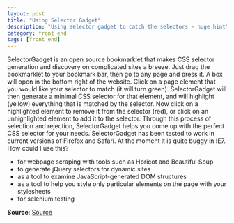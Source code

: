 ```yaml
---
layout: post
title: "Using Selector Gadget"
description: "Using selector gadget to catch the selectors - huge hint"
category: front end
tags: [front end]
---
```



SelectorGadget is an open source bookmarklet that makes CSS selector generation and discovery on complicated sites a breeze. Just drag the bookmarklet to your bookmark bar, 
then go to any page and press it. A box will open in the bottom right of the website. Click on a page element that you would like your selector to match (it will turn green). 
SelectorGadget will then generate a minimal CSS selector for that element, and will highlight (yellow) everything that is matched by the selector. Now click on a highlighted element 
to remove it from the selector (red), or click on an unhighlighted element to add it to the selector. Through this process of selection and rejection, SelectorGadget helps you come up with 
the perfect CSS selector for your needs.
SelectorGadget has been tested to work in current versions of Firefox and Safari. At the moment it is quite buggy in IE7.
How could I use this?

* for webpage scraping with tools such as Hpricot and Beautiful Soup
* to generate jQuery selectors for dynamic sites
* as a tool to examine JavaScript-generated DOM structures
* as a tool to help you style only particular elements on the page with your stylesheets
* for selenium testing

**Source**: [Source]( https://selectorgadget.com/)  
